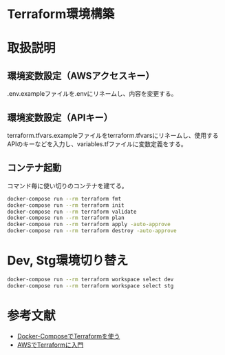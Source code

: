 # Terraform環境構築

# 取扱説明
## 環境変数設定（AWSアクセスキー）
.env.exampleファイルを.envにリネームし、内容を変更する。

## 環境変数設定（APIキー）
terraform.tfvars.exampleファイルをterraform.tfvarsにリネームし、使用するAPIのキーなどを入力し、variables.tfファイルに変数定義をする。

## コンテナ起動
コマンド毎に使い切りのコンテナを建てる。  
```bash
docker-compose run --rm terraform fmt
docker-compose run --rm terraform init
docker-compose run --rm terraform validate
docker-compose run --rm terraform plan
docker-compose run --rm terraform apply -auto-approve
docker-compose run --rm terraform destroy -auto-approve
```

# Dev, Stg環境切り替え
```bash
docker-compose run --rm terraform workspace select dev
docker-compose run --rm terraform workspace select stg
```

# 参考文献
- [Docker-ComposeでTerraformを使う](https://qiita.com/m0559reen/items/1e433ff9e6f6229c3291)
- [AWSでTerraformに入門](https://dev.classmethod.jp/articles/terraform-getting-started-with-aws/)
